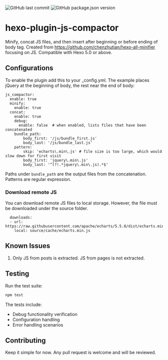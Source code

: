 ![GitHub last commit](https://img.shields.io/github/last-commit/neoalienson/hexo-plugin-js-compactor )
![GitHub package.json version](https://img.shields.io/github/package-json/v/neoalienson/hexo-plugin-js-compactor)
  
# hexo-plugin-js-compactor

Minify, concat JS files, and then insert after beginning or before ending of body tag.
Created from https://github.com/chenzhutian/hexo-all-minifier focusing on JS. Compatible with Hexo 5.0 or above.

## Configurations

To enable the plugin add this to your _config.yml. The example places jQuery at the beginning of body, the rest near the end of body:

```
js_compactor:
  enable: true
  minify:
    enable: true
  concat:
    enable: true
    debug:
      enable: false  # when enabled, lists files that have been concatenated
    bundle_path:
        body_first: '/js/bundle_first.js'
        body_last: '/js/bundle_last.js'
    pattern:
        skip: 'echarts\.min\.js' # file size is too large, which would slow down for first visit
        body_first: 'jquery\.min\.js'
        body_last: '^(?!.*jquery\.min\.js).*$'    
```

Paths under `bundle_path` are the output files from the concatenation. Patterns are regular expression.

### Download remote JS

You can download remote JS files to local storage. However, the file must be downloaded under the source folder.

```
  downloads:
  - url: https://raw.githubusercontent.com/apache/echarts/5.5.0/dist/echarts.min.js
    local: source/cache/echarts.min.js

```

## Known Issues

1. Only JS from posts is extracted. JS from pages is not extracted.

## Testing

Run the test suite:

```bash
npm test
```

The tests include:
- Debug functionality verification
- Configuration handling
- Error handling scenarios

## Contributing

Keep it simple for now. Any pull request is welcome and will be reviewed.